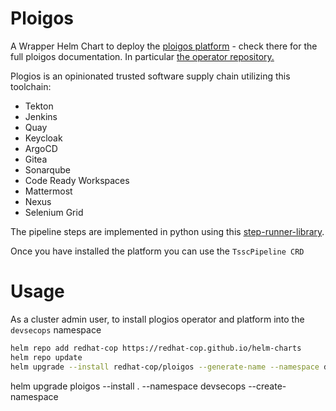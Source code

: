 # Ploigos

A Wrapper Helm Chart to deploy the [ploigos platform](https://github.com/ploigos) - check there for the full ploigos documentation. In particular [the operator repository.](https://github.com/ploigos/ploigos-software-factory-operator)

Plogios is an opinionated trusted software supply chain utilizing this toolchain:

- Tekton
- Jenkins
- Quay
- Keycloak
- ArgoCD
- Gitea
- Sonarqube
- Code Ready Workspaces
- Mattermost
- Nexus
- Selenium Grid

The pipeline steps are implemented in python using this [step-runner-library](https://github.com/ploigos/ploigos-step-runner).

Once you have installed the platform you can use the `TsscPipeline CRD`

# Usage

As a cluster admin user, to install plogios operator and platform into the `devsecops` namespace
```bash
helm repo add redhat-cop https://redhat-cop.github.io/helm-charts
helm repo update
helm upgrade --install redhat-cop/ploigos --generate-name --namespace devsecops --create-namespace
```

helm upgrade ploigos --install . --namespace devsecops --create-namespace

